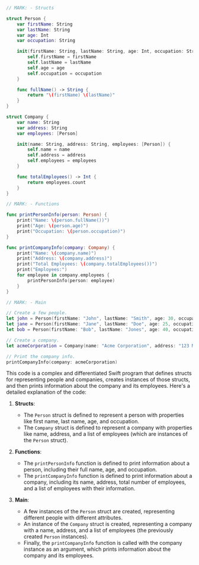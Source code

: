 ```swift
// MARK: - Structs

struct Person {
    var firstName: String
    var lastName: String
    var age: Int
    var occupation: String

    init(firstName: String, lastName: String, age: Int, occupation: String) {
        self.firstName = firstName
        self.lastName = lastName
        self.age = age
        self.occupation = occupation
    }

    func fullName() -> String {
        return "\(firstName) \(lastName)"
    }
}

struct Company {
    var name: String
    var address: String
    var employees: [Person]

    init(name: String, address: String, employees: [Person]) {
        self.name = name
        self.address = address
        self.employees = employees
    }

    func totalEmployees() -> Int {
        return employees.count
    }
}

// MARK: - Functions

func printPersonInfo(person: Person) {
    print("Name: \(person.fullName())")
    print("Age: \(person.age)")
    print("Occupation: \(person.occupation)")
}

func printCompanyInfo(company: Company) {
    print("Name: \(company.name)")
    print("Address: \(company.address)")
    print("Total Employees: \(company.totalEmployees())")
    print("Employees:")
    for employee in company.employees {
        printPersonInfo(person: employee)
    }
}

// MARK: - Main

// Create a few people.
let john = Person(firstName: "John", lastName: "Smith", age: 30, occupation: "Software Engineer")
let jane = Person(firstName: "Jane", lastName: "Doe", age: 25, occupation: "Accountant")
let bob = Person(firstName: "Bob", lastName: "Jones", age: 40, occupation: "Manager")

// Create a company.
let acmeCorporation = Company(name: "Acme Corporation", address: "123 Main Street", employees: [john, jane, bob])

// Print the company info.
printCompanyInfo(company: acmeCorporation)
```

This code is a complex and differentiated Swift program that defines structs for representing people and companies, creates instances of those structs, and then prints information about the company and its employees. Here's a detailed explanation of the code:

1. **Structs**:
   - The `Person` struct is defined to represent a person with properties like first name, last name, age, and occupation.
   - The `Company` struct is defined to represent a company with properties like name, address, and a list of employees (which are instances of the `Person` struct).

2. **Functions**:
   - The `printPersonInfo` function is defined to print information about a person, including their full name, age, and occupation.
   - The `printCompanyInfo` function is defined to print information about a company, including its name, address, total number of employees, and a list of employees with their information.

3. **Main**:
   - A few instances of the `Person` struct are created, representing different people with different attributes.
   - An instance of the `Company` struct is created, representing a company with a name, address, and a list of employees (the previously created `Person` instances).
   - Finally, the `printCompanyInfo` function is called with the company instance as an argument, which prints information about the company and its employees.